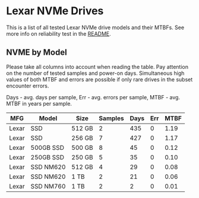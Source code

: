 Lexar NVMe Drives
=================

This is a list of all tested Lexar NVMe drive models and their MTBFs. See more
info on reliability test in the [README](https://github.com/linuxhw/SMART).

NVME by Model
------------

Please take all columns into account when reading the table. Pay attention on the
number of tested samples and power-on days. Simultaneous high values of both MTBF
and errors are possible if only rare drives in the subset encounter errors.

Days - avg. days per sample,
Err  - avg. errors per sample,
MTBF - avg. MTBF in years per sample.

| MFG       | Model              | Size   | Samples | Days  | Err   | MTBF |
|-----------|--------------------|--------|---------|-------|-------|------|
| Lexar     | SSD                | 512 GB | 2       | 435   | 0     | 1.19   |
| Lexar     | SSD                | 256 GB | 7       | 427   | 0     | 1.17   |
| Lexar     | 500GB SSD          | 500 GB | 8       | 45    | 0     | 0.12   |
| Lexar     | 250GB SSD          | 250 GB | 5       | 35    | 0     | 0.10   |
| Lexar     | SSD NM620          | 512 GB | 4       | 29    | 0     | 0.08   |
| Lexar     | SSD NM620          | 1 TB   | 2       | 21    | 0     | 0.06   |
| Lexar     | SSD NM760          | 1 TB   | 2       | 2     | 0     | 0.01   |

